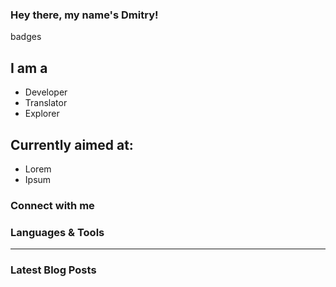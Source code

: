 ### Hey there, my name's Dmitry!
badges

## I am a
- Developer
- Translator
- Explorer

## Currently aimed at:
- Lorem
- Ipsum

### Connect with me

### Languages & Tools

___

### Latest Blog Posts
<!-- BLOG-POST-LIST:START -->
<!-- BLOG-POST-LIST:END -->